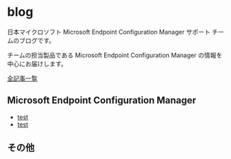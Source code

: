# blog
日本マイクロソフト Microsoft Endpoint Configuration Manager サポート チームのブログです。

チームの担当製品である Microsoft Endpoint Configuration Manager の情報を中心にお届けします。

[全記事一覧](https://jpazureid.github.io/blog/archives/)

## Microsoft Endpoint Configuration Manager

- [test](./articles/test/test.md)
- [test](./articles/test/test2.md)


## その他
